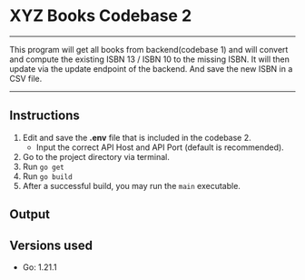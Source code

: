 # XYZ Books Codebase 2

---
 
 This program will get all books from backend(codebase 1) and will convert and compute the existing ISBN 13 / ISBN 10 to the missing ISBN. It will then update via the update endpoint of the backend. And save the new ISBN in a CSV file.

---

## Instructions
1. Edit and save the **.env** file that is included in the codebase 2.
	- Input the correct API Host and API Port (default is recommended).
2. Go to the project directory via terminal.
3. Run `go get`
4. Run `go build` 
5. After a successful build, you may run the `main` executable.

## Output


## Versions used
- Go: 1.21.1